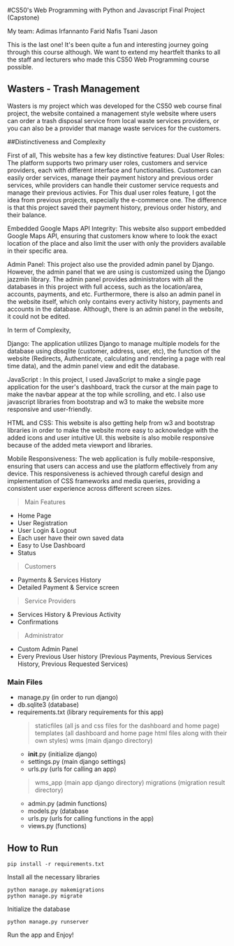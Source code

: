 #CS50's Web Programming with Python and Javascript Final Project (Capstone)

My team:
Adimas Irfannanto
Farid Nafis Tsani
Jason

This is the last one! It's been quite a fun and interesting journey going through this course although. We want to extend my heartfelt thanks to all the staff and lecturers who made this CS50 Web Programming course possible.

## Wasters - Trash Management
Wasters is my project which was developed for the CS50 web course final project, the website contained a management style website where users can order a trash disposal service from local waste services providers, or you can also be a provider that manage waste services for the customers.


##Distinctiveness and Complexity 

First of all, This website has a few key distinctive features:
Dual User Roles: The platform supports two primary user roles, customers and service providers, each with different interface and functionalities. Customers can easily order services, manage their payment history and previous order services, while providers can handle their customer service requests and manage their previous activies. For This dual user roles feature, I got the idea from previous projects, especially the e-commerce one. The difference is that this project saved their payment history, previous order history, and their balance.

Embedded Google Maps API Integrity: This website also support embedded Google Maps API, ensuring that customers know where to look the exact location of the place and also limit the user with only the providers available in their specific area.

Admin Panel: This project also use the provided admin panel by Django. However, the admin panel that we are using is customized using the Django jazzmin library. The admin panel provides administrators with all the databases in this project with full access, such as the location/area, accounts, payments, and etc. Furthermore, there is also an admin panel in the website itself, which only contains every activity history, payments and accounts in the database. Although, there is an admin panel in the website, it could not be edited.

In term of Complexity,

Django: The application utilizes Django to manage multiple models for the database using dbsqlite (customer, address, user, etc), the function of the website (Redirects, Authenticate, calculating and rendering a page with real time data), and the admin panel view and edit the database.

JavaScript : In this project, I used JavaScript to make a single page application for the user's dashboard, track the cursor at the main page to make the navbar appear at the top while scrolling, and etc. I also use javascript libraries from bootstrap and w3 to make the website more responsive and user-friendly.

HTML and CSS: This website is also getting help from w3 and bootstrap libraries in order to make the website more easy to acknowledge with the added icons and user intuitive UI. this website is also mobile responsive because of the added meta viewport and libraries.

Mobile Responsiveness: The web application is fully mobile-responsive,  ensuring that users can access and use the platform effectively from any device. This responsiveness is achieved through careful design and implementation of CSS frameworks and media queries, providing a consistent user experience across different screen sizes.

> Main Features

- Home Page
- User Registration
- User Login & Logout
- Each user have their own saved data
- Easy to Use Dashboard
- Status
> Customers
- Payments & Services History
- Detailed Payment & Service screen
> Service Providers
- Services History & Previous Activity
- Confirmations
> Administrator
- Custom Admin Panel
- Every Previous User history (Previous Payments, Previous Services History, Previous Requested Services)




### Main Files

- manage.py (in order to run django)
- db.sqlite3 (database)
- requirements.txt (library requirements for this app)
	> staticfiles (all js and css files for the dashboard and home page)
	> templates (all dashboard and home page html files along with their own styles)
	> wms (main django directory)
	- __init__.py (initialize django)
	- settings.py (main django settings)
	- urls.py (urls for calling an app)
	> wms_app (main app django directory)
	> migrations (migration result directory)
	- admin.py (admin functions)
	- models.py (database 
	- urls.py (urls for calling functions in the app)
	- views.py (functions)

## How to Run

```
pip install -r requirements.txt
```

Install all the necessary libraries


```
python manage.py makemigrations
python manage.py migrate
```

Initialize the database


```
python manage.py runserver
```

Run the app and Enjoy!


	
	








